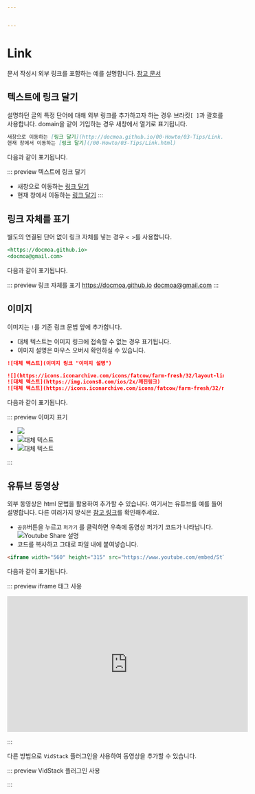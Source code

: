 ```yaml
---


---
```


# Link

문서 작성시 외부 링크를 포함하는 예를 설명합니다. [참고 문서](https://www.markdownguide.org/basic-syntax/#links)

## 텍스트에 링크 달기 
설명하던 글의 특정 단어에 대해 외부 링크를 추가하고자 하는 경우 브라킷`[ ]`과 괄호를 사용합니다. domain을 같이 기입하는 경우 새창에서 열기로 표기됩니다.
```md
새창으로 이동하는 [링크 달기](http://docmoa.github.io/00-Howto/03-Tips/Link.html)
현재 창에서 이동하는 [링크 달기](/00-Howto/03-Tips/Link.html)
```
다음과 같이 표기됩니다.

::: preview 텍스트에 링크 달기
- 새창으로 이동하는 [링크 달기](http://docmoa.github.io/00-Howto/03-Tips/Link.html)  
- 현재 창에서 이동하는 [링크 달기](/00-Howto/03-Tips/Link.html)
:::

## 링크 자체를 표기
별도의 연결된 단어 없이 링크 자체를 넣는 경우 `< >`를 사용합니다.
```md
<https://docmoa.github.io>
<docmoa@gmail.com>
```
다음과 같이 표기됩니다.

::: preview 링크 자체를 표기
<https://docmoa.github.io>
<docmoa@gmail.com>
:::

## 이미지

이미지는 `!`를 기존 링크 문법 앞에 추가합니다.
- 대체 텍스트는 이미지 링크에 접속할 수 없는 경우 표기됩니다.
- 이미지 설명은 마우스 오버시 확인하실 수 있습니다.

```md
![대체 텍스트](이미지 링크 "이미지 설명")

![](https://icons.iconarchive.com/icons/fatcow/farm-fresh/32/layout-link-icon.png)
![대체 텍스트](https://img.icons8.com/ios/2x/깨진링크)
![대체 텍스트](https://icons.iconarchive.com/icons/fatcow/farm-fresh/32/report-link-icon.png "이미지 설명")
```
다음과 같이 표기됩니다.

::: preview 이미지 표기

- ![](https://icons.iconarchive.com/icons/fatcow/farm-fresh/32/layout-link-icon.png)
- ![대체 텍스트](https://img.icons8.com/ios/2x/깨진링크)
- ![대체 텍스트](https://icons.iconarchive.com/icons/fatcow/farm-fresh/32/report-link-icon.png "이미지 설명")

:::

## 유튜브 동영상

외부 동영상은 html 문법을 활용하여 추가할 수 있습니다. 여기서는 유튜브를 예를 들어 설명합니다. 다른 여러가지 방식은 [참고 링크](https://vuepress-examples.netlify.app/demos/video/)를 확인해주세요.
- `공유`버튼을 누르고 `퍼가기` 를 클릭하면 우측에 동영상 퍼가기 코드가 나타납니다.
    ![Youtube Share 설명](../image/youtube_share.gif)
- 코드를 복사하고 그대로 파일 내에 붙여넣습니다.

```html
<iframe width="560" height="315" src="https://www.youtube.com/embed/StTqXEQ2l-Y" title="YouTube video player" frameborder="0" allow="accelerometer; autoplay; clipboard-write; encrypted-media; gyroscope; picture-in-picture" allowfullscreen></iframe>
```

다음과 같이 표기됩니다.

::: preview iframe 태그 사용

<iframe width="560" height="315" src="https://www.youtube.com/embed/StTqXEQ2l-Y" title="YouTube video player" frameborder="0" allow="accelerometer; autoplay; clipboard-write; encrypted-media; gyroscope; picture-in-picture" allowfullscreen></iframe>

:::

다른 방법으로 `VidStack` 플러그인을 사용하여 동영상을 추가할 수 있습니다.

::: preview VidStack 플러그인 사용

<VidStack
  src="youtube.com/StTqXEQ2l-Y"
  title="YouTube video player"
/>

:::